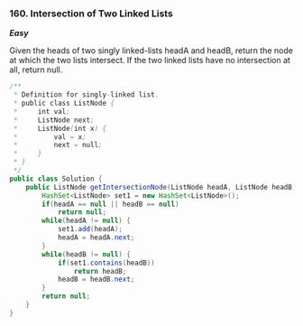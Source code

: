 ### 160. Intersection of Two Linked Lists

***Easy***

Given the heads of two singly linked-lists headA and headB, return the node at which the two lists intersect. 
If the two linked lists have no intersection at all, return null.

```Java
/**
 * Definition for singly-linked list.
 * public class ListNode {
 *     int val;
 *     ListNode next;
 *     ListNode(int x) {
 *         val = x;
 *         next = null;
 *     }
 * }
 */
public class Solution {
    public ListNode getIntersectionNode(ListNode headA, ListNode headB) {
        HashSet<ListNode> set1 = new HashSet<ListNode>();
        if(headA == null || headB == null)
            return null;
        while(headA != null) {
            set1.add(headA);
            headA = headA.next;
        }
        while(headB != null) {
            if(set1.contains(headB))
                return headB;
            headB = headB.next;
        }
        return null;
    }
}
```
